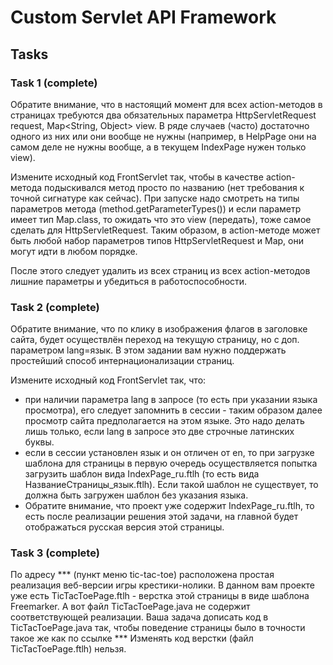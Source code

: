 # Custom Servlet API Framework
## Tasks
### Task 1 (complete)
Обратите внимание, что в настоящий момент для всех action-методов в страницах требуются два обязательных параметра HttpServletRequest request, Map<String, Object> view. В ряде случаев (часто) достаточно одного из них или они вообще не нужны (например, в HelpPage они на самом деле не нужны вообще, а в текущем IndexPage нужен только view).

Измените исходный код FrontServlet так, чтобы в качестве action-метода подыскивался метод просто по названию (нет требования к точной сигнатуре как сейчас). При запуске надо смотреть на типы параметров метода (method.getParameterTypes()) и если параметр имеет тип Map.class, то ожидать что это view (передать), тоже самое сделать для HttpServletRequest. Таким образом, в action-методе может быть любой набор параметров типов HttpServletRequest и Map, они могут идти в любом порядке.

После этого следует удалить из всех страниц из всех action-методов лишние параметры и убедиться в работоспособности.

### Task 2 (complete)
Обратите внимание, что по клику в изображения флагов в заголовке сайта, будет осуществлён переход на текущую страницу, но с доп. параметром lang=язык. В этом задании вам нужно поддержать простейший способ интернационализации страниц.

Измените исходный код FrontServlet так, что:
- при наличии параметра lang в запросе (то есть при указании языка просмотра), его следует запомнить в сессии - таким образом далее просмотр сайта предполагается на этом языке. Это надо делать лишь только, если lang в запросе это две строчные латинских буквы.
- если в сессии установлен язык и он отличен от en, то при загрузке шаблона для страницы в первую очередь осуществляется попытка загрузить шаблон вида IndexPage_ru.ftlh (то есть вида НазваниеСтраницы_язык.ftlh). Если такой шаблон не существует, то должна быть загружен шаблон без указания языка.
- Обратите внимание, что проект уже содержит IndexPage_ru.ftlh, то есть после реализации решения этой задачи, на главной будет отображаться русская версия этой страницы.

### Task 3 (complete)
По адресу *** (пункт меню tic-tac-toe) расположена простая реализация веб-версии игры крестики-нолики. В данном вам проекте уже есть TicTacToePage.ftlh - верстка этой страницы в виде шаблона Freemarker. А вот файл TicTacToePage.java не содержит соответствующей реализации. Ваша задача дописать код в TicTacToePage.java так, чтобы поведение страницы было в точности такое же как по ссылке *** Изменять код верстки (файл TicTacToePage.ftlh) нельзя.
